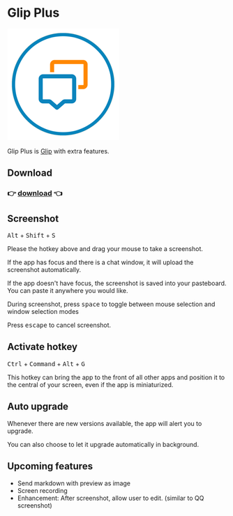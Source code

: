 # Glip Plus

![Glip Plus](images/icon.png)

Glip Plus is [Glip](https://glip.com) with extra features.



## Download

### :point_right: [download](https://tylerlong.github.io/glip-plus-dist/releases/Glip-Plus-0.1.0.dmg) :point_left:



## Screenshot

<kbd>Alt</kbd> + <kbd>Shift</kbd> + <kbd>S</kbd>

Please the hotkey above and drag your mouse to take a screenshot.

If the app has focus and there is a chat window, it will upload the screenshot automatically.

If the app doesn't have focus, the screenshot is saved into your pasteboard. You can paste it anywhere you would like.

During screenshot, press <kbd>space</kbd> to toggle between mouse selection and window selection modes

Press <kbd>escape</kbd> to cancel screenshot.



## Activate hotkey

<kbd>Ctrl</kbd> + <kbd>Command</kbd> + <kbd>Alt</kbd> + <kbd>G</kbd>

This hotkey can bring the app to the front of all other apps and position it to the central of your screen, even if the app is miniaturized.



## Auto upgrade

Whenever there are new versions available, the app will alert you to upgrade.

You can also choose to let it upgrade automatically in background.



## Upcoming features

- Send markdown with preview as image
- Screen recording
- Enhancement: After screenshot, allow user to edit. (similar to QQ screenshot)
